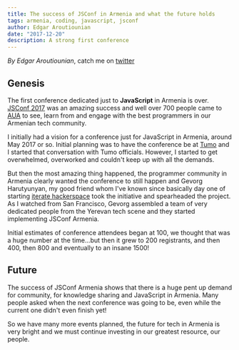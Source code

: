 ```yaml
---
title: The success of JSConf in Armenia and what the future holds
tags: armenia, coding, javascript, jsconf
author: Edgar Aroutiounian
date: "2017-12-20"
description: A strong first conference
---
```


*By Edgar Aroutiounian*, 
catch me on <a href='https://twitter.com/@edgararout'>twitter</a>

## Genesis

The first conference dedicated just to **JavaScript** in Armenia is
over. <a href='https://jsconf.am'>JSConf 2017</a> was an amazing
success and well over 700 people came to <a href='https://aua.am'>AUA</a> 
to see, learn from and engage with the best programmers 
in our Armenian tech community.

I initially had a vision for a conference just for JavaScript in
Armenia, around May 2017 or so. Initial planning was to have the
conference be at <a href='https://tumo.org/'>Tumo</a> and I started
that conversation with Tumo officials. However, I started 
to get overwhelmed, overworked and couldn't keep up with all the demands.

But then the most amazing thing happened, the programmer community in
Armenia clearly wanted the conference to still happen and Gevorg
Harutyunyan, my good friend whom I've known since basically day one of
starting 
<a href='http://iteratehackerspace.com'>iterate hackerspace</a> took
the initiative and spearheaded the project. As I watched from San
Francisco, Gevorg assembled a team of very dedicated people from the
Yerevan tech scene and they started implementing JSConf Armenia.

Initial estimates of conference attendees began at 100, we thought
that was a huge number at the time...but then it grew to 200
registrants, and then 400, then 800 and eventually to an insane 1500!

## Future

The success of JSConf Armenia shows that there is a huge pent up
demand for community, for knowledge sharing and JavaScript in
Armenia. Many people asked when the next conference was going to be,
even while the current one didn't even finish yet!

So we have many more events planned, the future for tech in Armenia is
very bright and we must continue investing in our greatest resource,
our people.
